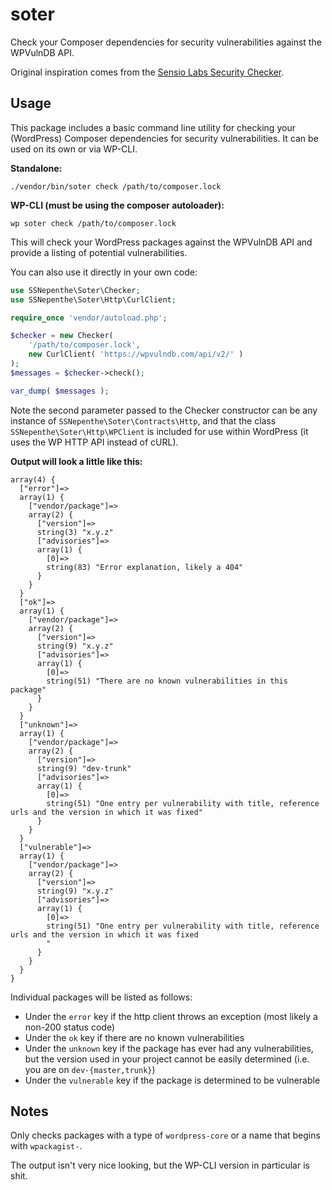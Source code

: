 # soter
Check your Composer dependencies for security vulnerabilities against the WPVulnDB API.

Original inspiration comes from the [Sensio Labs Security Checker](https://github.com/sensiolabs/security-checker).

## Usage
This package includes a basic command line utility for checking your (WordPress) Composer dependencies for security vulnerabilities. It can be used on its own or via WP-CLI.


**Standalone:**

`./vendor/bin/soter check /path/to/composer.lock`


**WP-CLI (must be using the composer autoloader):**

`wp soter check /path/to/composer.lock`

This will check your WordPress packages against the WPVulnDB API and provide a listing of potential vulnerabilities.

You can also use it directly in your own code:

```php
use SSNepenthe\Soter\Checker;
use SSNepenthe\Soter\Http\CurlClient;

require_once 'vendor/autoload.php';

$checker = new Checker(
	'/path/to/composer.lock',
	new CurlClient( 'https://wpvulndb.com/api/v2/' )
);
$messages = $checker->check();

var_dump( $messages );
```

Note the second parameter passed to the Checker constructor can be any instance of `SSNepenthe\Soter\Contracts\Http`, and that the class `SSNepenthe\Soter\Http\WPClient` is included for use within WordPress (it uses the WP HTTP API instead of cURL).

**Output will look a little like this:**

```
array(4) {
  ["error"]=>
  array(1) {
    ["vendor/package"]=>
    array(2) {
      ["version"]=>
      string(3) "x.y.z"
      ["advisories"]=>
      array(1) {
        [0]=>
        string(83) "Error explanation, likely a 404"
      }
    }
  }
  ["ok"]=>
  array(1) {
    ["vendor/package"]=>
    array(2) {
      ["version"]=>
      string(9) "x.y.z"
      ["advisories"]=>
      array(1) {
        [0]=>
        string(51) "There are no known vulnerabilities in this package"
      }
    }
  }
  ["unknown"]=>
  array(1) {
  	["vendor/package"]=>
    array(2) {
      ["version"]=>
      string(9) "dev-trunk"
      ["advisories"]=>
      array(1) {
        [0]=>
        string(51) "One entry per vulnerability with title, reference urls and the version in which it was fixed"
      }
    }
  }
  ["vulnerable"]=>
  array(1) {
  	["vendor/package"]=>
    array(2) {
      ["version"]=>
      string(9) "x.y.z"
      ["advisories"]=>
      array(1) {
        [0]=>
        string(51) "One entry per vulnerability with title, reference urls and the version in which it was fixed
        "
      }
    }
  }
}
```

Individual packages will be listed as follows:
* Under the `error` key if the http client throws an exception (most likely a non-200 status code)
* Under the `ok` key if there are no known vulnerabilities
* Under the `unknown` key if the package has ever had any vulnerabilities, but the version used in your project cannot be easily determined (i.e. you are on `dev-{master,trunk}`)
* Under the `vulnerable` key if the package is determined to be vulnerable

## Notes
Only checks packages with a type of `wordpress-core` or a name that begins with `wpackagist-`.

The output isn't very nice looking, but the WP-CLI version in particular is shit.
